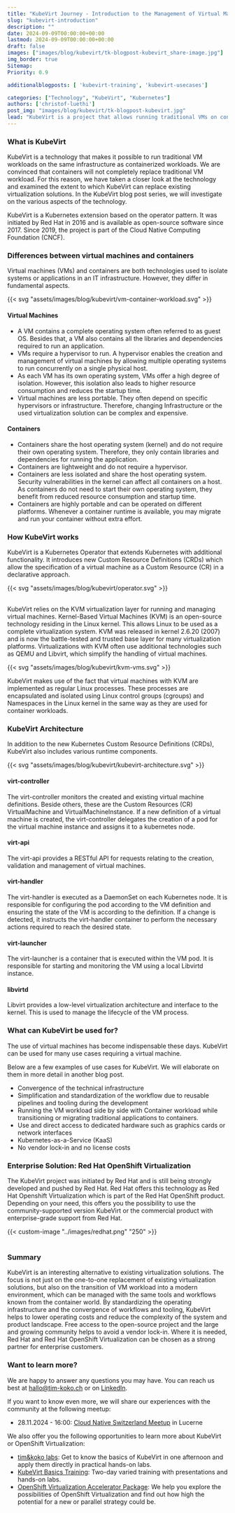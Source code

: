 ```yaml
---
title: "KubeVirt Journey - Introduction to the Management of Virtual Machines on Kubernetes"
slug: "kubevirt-introduction"
description: ""
date: 2024-09-09T00:00:00+00:00
lastmod: 2024-09-09T00:00:00+00:00
draft: false
images: ["images/blog/kubevirt/tk-blogpost-kubevirt_share-image.jpg"]
img_border: true
Sitemap:
Priority: 0.9

additionalblogposts: [ 'kubevirt-training', 'kubevirt-usecases']

categories: ["Technology", "KubeVirt", "Kubernetes"]
authors: ['christof-luethi']
post_img: "images/blog/kubevirt/tk-blogpost-kubevirt.jpg"
lead: "KubeVirt is a project that allows running traditional VMs on container platforms such as Kubernetes."
---
```


### What is KubeVirt

KubeVirt is a technology that makes it possible to run traditional VM workloads on the same infrastructure as containerized
workloads. We are convinced that containers will not completely replace traditional VM workload. For this reason, we have
taken a closer look at the technology and examined the extent to which KubeVirt can replace existing virtualization solutions.
In the KubeVirt blog post series, we will investigate on the various aspects of the technology.

KubeVirt is a Kubernetes extension based on the operator pattern. It was initiated by Red Hat in 2016 and is available as
open-source software since 2017. Since 2019, the project is part of the Cloud Native Computing Foundation (CNCF).

### Differences between virtual machines and containers

Virtual machines (VMs) and containers are both technologies used to isolate systems or applications in an IT
infrastructure. However, they differ in fundamental aspects.

{{< svg "assets/images/blog/kubevirt/vm-container-workload.svg" >}}

#### Virtual Machines

- A VM contains a complete operating system often referred to as guest OS. Besides that, a VM also contains all the libraries and dependencies required to run an application.
- VMs require a hypervisor to run. A hypervisor enables the creation and management of virtual machines by allowing multiple operating systems to run concurrently on a single physical host.
- As each VM has its own operating system, VMs offer a high degree of isolation. However, this isolation also leads to higher resource consumption and reduces the startup time.
- Virtual machines are less portable. They often depend on specific hypervisors or infrastructure. Therefore, changing Infrastructure or the used virtualization solution can be complex and expensive.

#### Containers

- Containers share the host operating system (kernel) and do not require their own operating system. Therefore, they only contain libraries and dependencies for running the application.
- Containers are lightweight and do not require a hypervisor.
- Containers are less isolated and share the host operating system. Security vulnerabilities in the kernel can affect all containers on a host. As containers do not need to start their own operating system, they benefit from reduced resource consumption and startup time.
- Containers are highly portable and can be operated on different platforms. Whenever a container runtime is available, you may migrate and run your container without extra effort.

### How KubeVirt works

KubeVirt is a Kubernetes Operator that extends Kubernetes with additional functionality. It introduces new Custom Resource Definitions (CRDs) which allow the specification of a virtual machine as a Custom Resource (CR) in a declarative approach.

{{< svg "assets/images/blog/kubevirt/operator.svg" >}}
<br /><br />

KubeVirt relies on the KVM virtualization layer for running and managing virtual machines. Kernel-Based Virtual Machines (KVM)
is an open-source technology residing in the Linux kernel. This allows Linux to be used as a complete virtualization
system. KVM was released in kernel 2.6.20 (2007) and is now the battle-tested and trusted base layer for many
virtualization platforms. Virtualizations with KVM often use additional technologies such as QEMU and Libvirt, which
simplify the handling of virtual machines.

{{< svg "assets/images/blog/kubevirt/kvm-vms.svg" >}}

KubeVirt makes use of the fact that virtual machines with KVM are implemented as regular Linux processes. These processes
are encapsulated and isolated using Linux control groups (cgroups) and Namespaces in the Linux kernel in the same way as
they are used for container workloads.

### KubeVirt Architecture

In addition to the new Kubernetes Custom Resource Definitions (CRDs), KubeVirt also includes various runtime components.

{{< svg "assets/images/blog/kubevirt/kubevirt-architecture.svg" >}}

#### virt-controller

The virt-controller monitors the created and existing virtual machine definitions. Beside others, these are the
Custom Resources (CR) VirtualMachine and VirtualMachineInstance. If a new definition of a virtual machine is created,
the virt-controller delegates the creation of a pod for the virtual machine instance and assigns it to a kubernetes node.

#### virt-api

The virt-api provides a RESTful API for requests relating to the creation, validation and management of virtual machines.

#### virt-handler

The virt-handler is executed as a DaemonSet on each Kubernetes node. It is responsible for configuring the pod according
to the VM definition and ensuring the state of the VM is according to the definition. If a change is detected, it instructs
the virt-handler container to perform the necessary actions required to reach the desired state.

#### virt-launcher

The virt-launcher is a container that is executed within the VM pod. It is responsible for starting and monitoring the VM using a local Libvirtd instance.

#### libvirtd

Libvirt provides a low-level virtualization architecture and interface to the kernel. This is used to manage the lifecycle of the VM process.

### What can KubeVirt be used for?

The use of virtual machines has become indispensable these days. KubeVirt can be used for many use cases requiring a
virtual machine.

Below are a few examples of use cases for KubeVirt. We will elaborate on them in more detail in another blog post.

- Convergence of the technical infrastructure
- Simplification and standardization of the workflow due to reusable pipelines and tooling during the development
- Running the VM workload side by side with Container workload while transitioning or migrating traditional applications to containers.
- Use and direct access to dedicated hardware such as graphics cards or network interfaces
- Kubernetes-as-a-Service (KaaS)
- No vendor lock-in and no license costs

### Enterprise Solution: Red Hat OpenShift Virtualization

The KubeVirt project was initiated by Red Hat and is still being strongly developed and pushed by Red Hat. Red Hat
offers this technology as Red Hat Openshift Virtualization which is part of the Red Hat OpenShift product. Depending on your need,
this offers you the possibility to use the community-supported version KubeVirt or the commercial product with
enterprise-grade support from Red Hat.

{{< custom-image "../images/redhat.png" "250" >}}
<br /><br />

### Summary

KubeVirt is an interesting alternative to existing virtualization solutions. The focus is not just on the one-to-one
replacement of existing virtualization solutions, but also on the transition of VM workload into a modern environment, which can
be managed with the same tools and workflows known from the container world. By standardizing the operating infrastructure
and the convergence of workflows and tooling, KubeVirt helps to lower operating costs and reduce the complexity of the
system and product landscape. Free access to the open-source project and the large and growing community helps
to avoid a vendor lock-in. Where it is needed, Red Hat and Red Hat OpenShift Virtualization can be chosen as a strong
partner for enterprise customers.

### Want to learn more?

We are happy to answer any questions you may have. You can reach us best at [hallo@tim-koko.ch](mailto:hallo@tim-koko.ch)&nbsp;or on [LinkedIn](https://www.linkedin.com/company/tim-koko).

If you want to know even more, we will share our experiences with the community at the following meetup:

- 28.11.2024 - 16:00: [Cloud Native Switzerland Meetup](https://www.meetup.com/cloud-native-computing-switzerland/events/302784454) in Lucerne

We also offer you the following opportunities to learn more about KubeVirt or OpenShift Virtualization:

- [tim&koko labs](https://tim-koko.ch/en/labs/): Get to know the basics of KubeVirt in one afternoon and apply them directly in practical hands-on labs.
- [KubeVirt Basics Training](https://acend.ch/en/trainings/kubevirt/): Two-day varied training with presentations and hands-on labs.
- [OpenShift Virtualization Accelerator Package](https://tim-koko.ch/en/services/openshift-virtualization-accelerator/): We help you explore the possibilities of OpenShift Virtualization and find out how high the potential for a new or parallel strategy could be.
